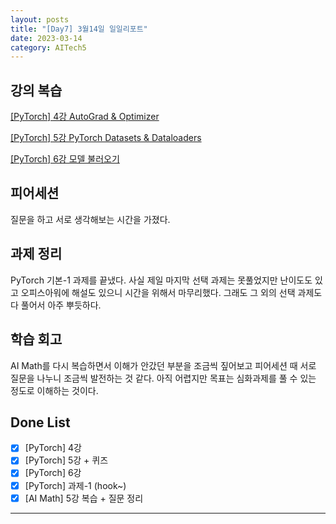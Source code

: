 ```yaml
---
layout: posts
title: "[Day7] 3월14일 일일리포트"
date: 2023-03-14
category: AITech5
---
```


## 강의 복습

[[PyTorch] 4강 AutoGrad & Optimizer](https://www.notion.so/PyTorch-4-AutoGrad-Optimizer-90e9d9117c514f2282d2a892ea6cdd50) 

[[PyTorch] 5강 PyTorch Datasets & Dataloaders](https://www.notion.so/PyTorch-5-PyTorch-Datasets-Dataloaders-5760bb9df2ee471eb059f678275ac271) 

[[PyTorch] 6강 모델 불러오기](https://www.notion.so/PyTorch-6-ae9a595ecba24cb2812ebe719e32f91c) 

## 피어세션

질문을 하고 서로 생각해보는 시간을 가졌다. 

## 과제 정리

PyTorch 기본-1 과제를 끝냈다. 사실 제일 마지막 선택 과제는 못풀었지만 난이도도 있고 오피스아워에 해설도 있으니 시간을 위해서 마무리했다. 그래도 그 외의 선택 과제도 다 풀어서 아주 뿌듯하다.

## 학습 회고

AI Math를 다시 복습하면서 이해가 안갔던 부분을 조금씩 짚어보고 피어세션 때 서로 질문을 나누니 조금씩 발전하는 것 같다. 아직 어렵지만 목표는 심화과제를 풀 수 있는 정도로 이해하는 것이다.

## Done List

- [x]  [PyTorch] 4강
- [x]  [PyTorch] 5강 + 퀴즈
- [x]  [PyTorch] 6강
- [x]  [PyTorch] 과제-1 (hook~)
- [x]  [AI Math] 5강 복습 + 질문 정리

---
